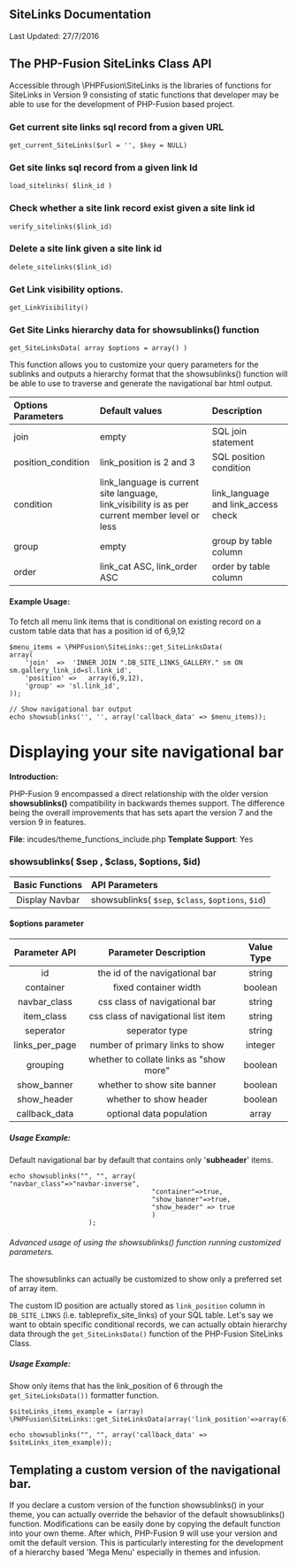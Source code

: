 ## SiteLinks Documentation
Last Updated: 27/7/2016

## The PHP-Fusion SiteLinks Class API
Accessible through \PHPFusion\SiteLinks is the libraries of functions for SiteLinks in Version 9 consisting of static functions that developer may be able to use for the development of PHP-Fusion based project. 

### Get current site links sql record from a given URL
````get_current_SiteLinks($url = '', $key = NULL)````

### Get site links sql record from a given link Id
```` load_sitelinks( $link_id ) ````


### Check whether a site link record exist given a site link id
```` verify_sitelinks($link_id) ````

### Delete a site link given a site link id
```` delete_sitelinks($link_id) ````

### Get Link visibility options.
```` get_LinkVisibility() ````

### Get Site Links hierarchy data for showsublinks() function
```` get_SiteLinksData( array $options = array() ) ````

This function allows you to customize your query parameters for the sublinks and outputs a hierarchy format that the showsublinks() function will be able to use to traverse and generate the navigational bar html output.

| Options Parameters |  Default values | Description |
|:---|:---|:---|
|   join             |  empty          | SQL join statement |
|   position_condition | link_position is 2 and 3 | SQL position condition |
|   condition       |  link_language is current site language, link_visibility is as per current member level or less | link_language and link_access check |
|   group           | empty     | group by table column |
|   order           | link_cat ASC, link_order ASC |    order by table column |

#### Example Usage:
To fetch all menu link items that is conditional on existing record on a custom table data that has a position id of 6,9,12
````
$menu_items = \PHPFusion\SiteLinks::get_SiteLinksData(
array(
    'join'  =>  'INNER JOIN ".DB_SITE_LINKS_GALLERY." sm ON sm.gallery_link_id=sl.link_id',
    'position' =>   array(6,9,12),
    'group' => 'sl.link_id',
));

// Show navigational bar output
echo showsublinks('', '', array('callback_data' => $menu_items));
````

# Displaying your site navigational bar


**Introduction:**

PHP-Fusion 9 encompassed a direct relationship with the older version **showsublinks()** compatibility in backwards themes support. The difference being the overall improvements that has sets apart the version 7 and the version 9 in features.

**File**: incudes/theme_functions_include.php
**Template Support**: Yes

### showsublinks( $sep , $class, $options, $id)


| Basic Functions 	| 	API Parameters |
|:---:|:---|
| Display Navbar | showsublinks( ````$sep````, ````$class````, ````$options````, ````$id````) | 

#### $options parameter

| 	Parameter API	| Parameter Description 	| Value Type 	| 
|	:---:		|	:---:			|	:---:   |
| 	id 		| 	the id of the navigational bar		| string |
|	container	| 	fixed container width 				| boolean|
|	navbar_class 	| 	css class of navigational bar 		| string|
| 	item_class	|	css class of navigational list item | string|
| 	seperator	|	seperator type 						| string|
| 	links_per_page	| 	number of  primary links to show 	| integer|
| 	grouping	| 	whether to collate links as "show more"		| boolean|
|	show_banner	| 	whether to show site banner  	| boolean|
|	show_header	|	whether to show header		| boolean|
|	callback_data	|	optional data population	| array|

##### Usage Example:

Default navigational bar by default that contains only '**subheader**' items.

````
echo showsublinks("", "", array(
"navbar_class"=>"navbar-inverse", 
									"container"=>true, 
									"show_banner"=>true, 
									"show_header" => true
									)
					);
````

###### Advanced usage of using the showsublinks() function running customized parameters. 
The showsublinks can actually be customized to show only a preferred set of array item.

The custom ID position are actually stored as ````link_position```` column in ````DB_SITE_LINKS```` (i.e. tableprefix_site_links) of your SQL table.
Let's say we want to obtain specific conditional records, we can actually obtain hierarchy data through the ````get_SiteLinksData()```` function
of the PHP-Fusion SiteLinks Class.

##### **Usage Example:**

Show only items that has the link_position of 6 through the ````get_SiteLinksData())```` formatter function.
````
$siteLinks_items_example = (array) \PHPFusion\SiteLinks::get_SiteLinksData(array('link_position'=>array(6)));

echo showsublinks("", "", array('callback_data' => $siteLinks_item_example));
````

## Templating a custom version of the navigational bar.

If you declare a custom version of the function showsublinks() in your theme, you can actually override the behavior of the default showsublinks() function.
Modifications can be easily done by copying the default function into your own theme. After which, PHP-Fusion 9 will use your version and omit the default
version. This is particularly interesting for the development of a hierarchy based 'Mega Menu' especially in themes and infusion.